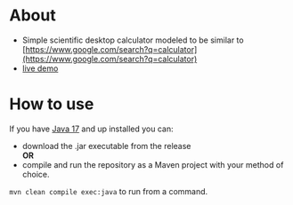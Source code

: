 # About
- Simple scientific desktop calculator modeled to be similar to [https://www.google.com/search?q=calculator](https://www.google.com/search?q=calculator)
- [live demo](https://drive.google.com/file/d/1MlJvfBcUOvvdlZr84HsgKo5wiz3FDQMB/view)

# How to use
If you have [Java 17](https://www.oracle.com/java/technologies/javase/jdk17-archive-downloads.html) and up installed you can:
- download the .jar executable from the release   
**OR**
- compile and run the repository as a Maven project with your method of choice.
  
`mvn clean compile exec:java` to run from a command.
